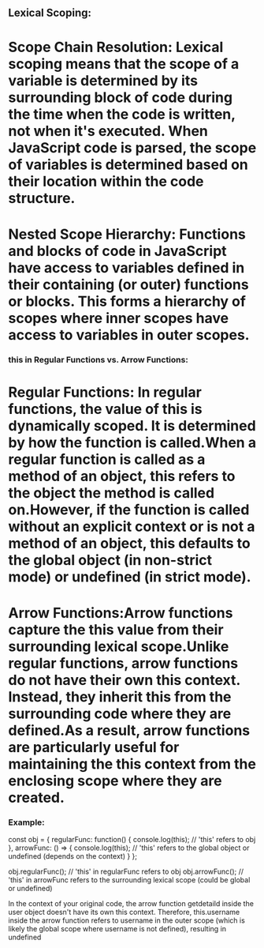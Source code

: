 ## Lexical Scoping:

# Scope Chain Resolution: Lexical scoping means that the scope of a variable is determined by its surrounding block of code during the time when the code is written, not when it's executed. When JavaScript code is parsed, the scope of variables is determined based on their location within the code structure.

# Nested Scope Hierarchy: Functions and blocks of code in JavaScript have access to variables defined in their containing (or outer) functions or blocks. This forms a hierarchy of scopes where inner scopes have access to variables in outer scopes.

### this in Regular Functions vs. Arrow Functions:

# Regular Functions: In regular functions, the value of this is dynamically scoped. It is determined by how the function is called.When a regular function is called as a method of an object, this refers to the object the method is called on.However, if the function is called without an explicit context or is not a method of an object, this defaults to the global object (in non-strict mode) or undefined (in strict mode).

# Arrow Functions:Arrow functions capture the this value from their surrounding lexical scope.Unlike regular functions, arrow functions do not have their own this context. Instead, they inherit this from the surrounding code where they are defined.As a result, arrow functions are particularly useful for maintaining the this context from the enclosing scope where they are created.

### Example:

const obj = {
regularFunc: function() {
console.log(this); // 'this' refers to obj
},
arrowFunc: () => {
console.log(this); // 'this' refers to the global object or undefined (depends on the context)
}
};

obj.regularFunc(); // 'this' in regularFunc refers to obj
obj.arrowFunc(); // 'this' in arrowFunc refers to the surrounding lexical scope (could be global or undefined)

In the context of your original code, the arrow function getdetaild inside the user object doesn't have its own this context. Therefore, this.username inside the arrow function refers to username in the outer scope (which is likely the global scope where username is not defined), resulting in undefined
